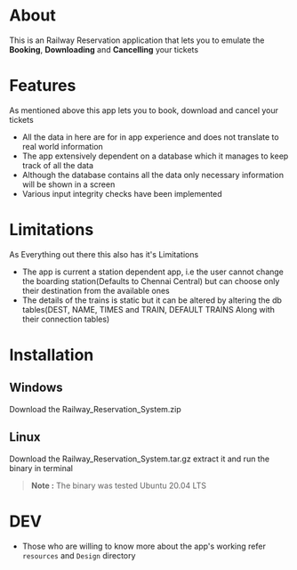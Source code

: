 # About
This is an Railway Reservation application that lets you to emulate the **Booking**, **Downloading** and **Cancelling** your tickets

# Features
As mentioned above this app lets you to book, download and cancel your tickets
- All the data in here are for in app experience and does not translate to real world information
- The app extensively dependent on a database which it manages to keep track of all the data
- Although the database contains all the data only necessary information will be shown in a screen
- Various input integrity checks have been implemented

# Limitations
As Everything out there this also has it's Limitations
- The app is current a station dependent app, i.e the user cannot change the boarding station(Defaults to Chennai Central) but can choose only their destination from the available ones
- The details of the trains is static but it can be altered by altering the db tables(DEST, NAME, TIMES and TRAIN, DEFAULT TRAINS Along with their connection tables)

# Installation
## Windows
Download the Railway_Reservation_System.zip
## Linux
Download the Railway_Reservation_System.tar.gz extract it and run the binary in terminal
> **Note :** The binary was tested Ubuntu 20.04 LTS

# DEV
- Those who are willing to know more about the app's working refer `resources` and `Design` directory
